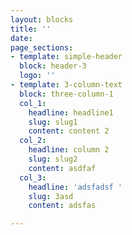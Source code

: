 ```yaml
---
layout: blocks
title: ''
date: 
page_sections:
- template: simple-header
  block: header-3
  logo: ''
- template: 3-column-text
  block: three-column-1
  col_1:
    headline: headline1
    slug: slug1
    content: content 2
  col_2:
    headline: column 2
    slug: slug2
    content: asdfaf
  col_3:
    headline: 'adsfadsf '
    slug: 3asd
    content: adsfas

---
```

